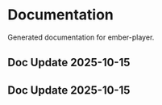 # Documentation

Generated documentation for ember-player.

## Doc Update 2025-10-15

## Doc Update 2025-10-15

